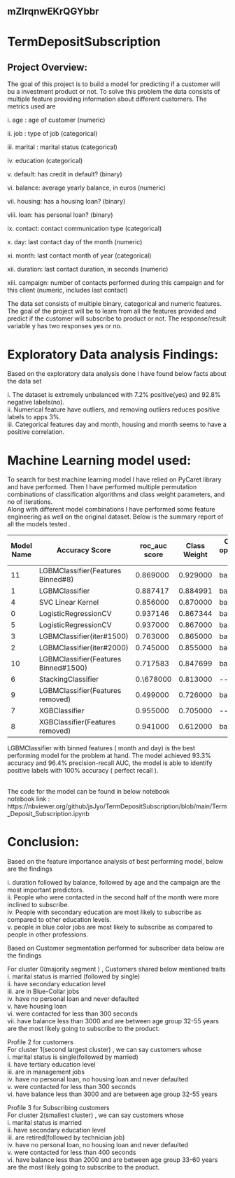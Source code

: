 ## mZIrqnwEKrQGYbbr

# TermDepositSubscription

## Project Overview:
The goal of this project is to build a model for predicting if a customer will bu a investment product or not. To solve this problem the data consists of multiple feature providing information about different customers. The metrics used are 

i.  age : age of customer (numeric)

ii. job : type of job (categorical)

iii. marital : marital status (categorical)

iv. education (categorical)

v. default: has credit in default? (binary)

vi. balance: average yearly balance, in euros (numeric)

vii. housing: has a housing loan? (binary)

viii. loan: has personal loan? (binary)

ix. contact: contact communication type (categorical)

x. day: last contact day of the month (numeric)

xi. month: last contact month of year (categorical)

xii. duration: last contact duration, in seconds (numeric)

xiii. campaign: number of contacts performed during this campaign and for this client (numeric, includes last contact)

The data set consists of multiple binary, categorical and numeric features. The goal of the project will be to learn from all the features provided and predict if the customer will subscribe to product or not.  The response/result variable y has two responses yes or no. 



# Exploratory Data analysis Findings:


Based on the exploratory data analysis done I have found below facts about the data set<br>


i. The dataset is extremely unbalanced with 7.2% positive(yes) and 92.8% negative labels(no). <br>
ii. Numerical feature have outliers, and removing outliers reduces positive labels to apps 3%.  <br>
iii. Categorical features day and month, housing and month seems to have a positive correlation. <br>

# Machine Learning model used:

To search for best machine learning model I have relied on PyCaret library and have performed. Then I have performed multiple permutation combinations of classification algorithms and class weight parameters, and no of iterations.  <br>
Along with different model combinations I have performed some feature engineering as well on the original dataset. Below is the summary report of all the models tested . <br>



|Model Name|Accuracy Score|roc_auc score|Class Weight|Classifier optimization param|Param Optimization|
|---|---|---|---|---|---|
11|LGBMClassifier(Features Binned\#8)|0\.869000|0\.929000|balanced|auc|Yes|
|1|LGBMClassifier|0\.887417|0\.884991|balanced|auc|No|
|4|SVC Linear Kernel|0\.856000|0\.870000|balanced|none|Yes|
|0|LogisticRegressionCV|0\.937146|0\.867344|balanced|roc_auc|No|
|5|LogisticRegressionCV|0\.937000|0\.867000|balanced|roc_auc|Yes|
|3|LGBMClassifier(iter\#1500)|0\.763000|0\.865000|balanced|auc|Yes|
|2|LGBMClassifier(iter\#2000)|0\.745000|0\.855000|balanced|auc|Yes|
|10|LGBMClassifier(Features Binned\#1500)|0\.717583|0\.847699|balanced|auc|Yes|
|6|StackingClassifier|0.\678000|0\.813000|--|--|No|
|9|LGBMClassifier(Features removed)|0\.499000|0\.726000|balanced|auc|Yes|
|7|XGBClassifier|0\.955000|0\.705000|--|aucpr|Yes|
|8|XGBClassifier(Features removed)|0\.941000|0\.612000|balanced|roc_auc|Yes|



LGBMClassifier with binned features ( month and day) is the best performing model for the problem at hand.  The model achieved 93.3% accuracy and 96.4% precision-recall AUC, the model is able to identify positive labels with 100% accuracy ( perfect recall ).  <br>

 <br>
The code for the model can be found in below notebook <br>
notebook link : https://nbviewer.org/github/jsJyo/TermDepositSubscription/blob/main/Term_Deposit_Subscription.ipynb

# Conclusion:

Based on the feature importance analysis of best performing model, below are the findings <br>

i. duration followed by balance, followed by age and the campaign are the most important predictors.<br>
ii. People who were contacted in the second half of the month were more inclined to subscribe.<br>
iv. People with secondary education are most likely to subscribe as compared to other education levels.<br>
v. people in blue color jobs are most likely to subscribe as compared to people in other professions.
<br>



Based on Customer segmentation performed for subscriber data below are the findings<br>


For cluster 0(majority segment ) , Customers shared below mentioned traits<br>
i. marital status is married (followed by single)<br>
ii. have secondary education level<br>
iii. are in Blue-Collar jobs<br>
iv. have no personal loan and never defaulted<br>
v. have housing loan<br>
vi. were contacted for less than 300 seconds<br>
vii. have balance less than 3000 and are between age group 32-55 years<br>
are the most likely going to subscribe to the product.<br>


Profile 2 for customers <br>
For cluster 1(second largest cluster) , we can say customers whose<br>
i. marital status is single(followed by married)<br>
ii. have tertiary education level<br>
iii. are in management jobs<br>
iv. have no personal loan, no housing loan and never defaulted<br>
v. were contacted for less than 300 seconds<br>
vi. have balance less than 3000 and are between age group 32-55 years <br>

Profile 3 for Subscribing customers <br>
For cluster 2(smallest cluster) , we can say customers whose<br>
i. marital status is married<br>
ii. have secondary education level<br>
iii. are retired(followed by technician job)<br>
iv. have no personal loan, no housing loan and never defaulted<br>
v. were contacted for less than 400 seconds<br>
vi. have balance less than 2000 and are between age group 33-60 years<br>
are the most likely going to subscribe to the product.<br>




